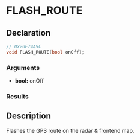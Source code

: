 # FLASH_ROUTE

## Declaration
```cpp
// 0x20E74A9C
void FLASH_ROUTE(bool onOff);
```

### Arguments
- **bool:** onOff

### Results

## Description
Flashes the GPS route on the radar & frontend map.